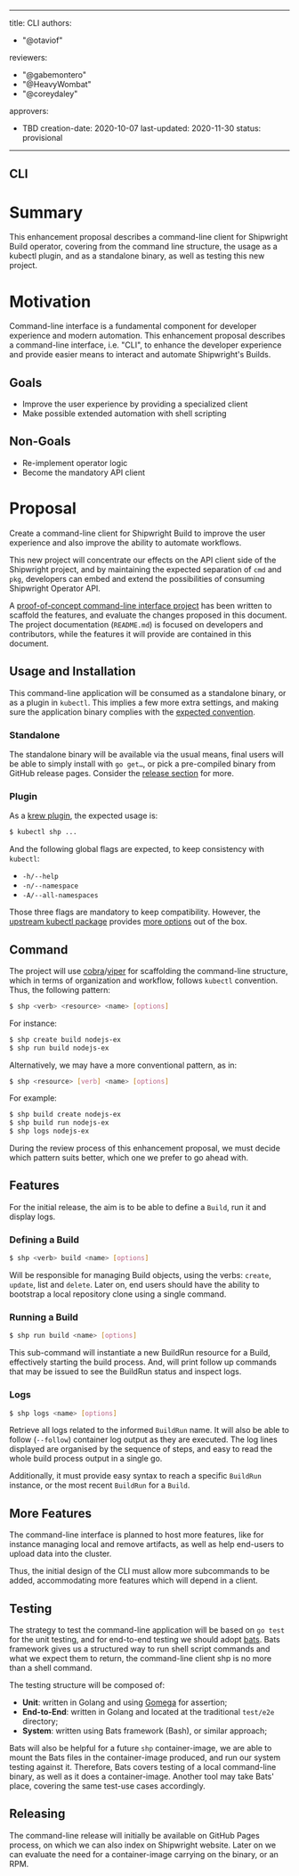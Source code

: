 <!--
Copyright The Shipwright Contributors

SPDX-License-Identifier: Apache-2.0
-->

---
title: CLI
authors:
  - "@otaviof"

reviewers:
  - "@gabemontero"
  - "@HeavyWombat"
  - "@coreydaley"

approvers:
  - TBD
creation-date: 2020-10-07
last-updated:  2020-11-30
status: provisional
---

CLI
---

# Summary

This enhancement proposal describes a command-line client for Shipwright Build operator, covering
from the command line structure, the usage as a kubectl plugin, and as a standalone binary, as
well as testing this new project.

# Motivation

Command-line interface is a fundamental component for developer experience and modern automation.
This enhancement proposal describes a command-line interface, i.e. "CLI", to enhance the developer
experience and provide easier means to interact and automate Shipwright's Builds.

## Goals

- Improve the user experience by providing a specialized client
- Make possible extended automation with shell scripting

## Non-Goals

- Re-implement operator logic
- Become the mandatory API client

# Proposal

Create a command-line client for Shipwright Build to improve the user experience and also improve
the ability to automate workflows.

This new project will concentrate our effects on the API client side of the Shipwright project,
and by maintaining the expected separation of `cmd` and `pkg`, developers can embed and extend the
possibilities of consuming Shipwright Operator API.

A [proof-of-concept command-line interface project](https://github.com/otaviof/shp) has been
written to scaffold the features, and evaluate the changes proposed in this document. The project
documentation (`README.md`) is focused on developers and contributors, while the features it will
provide are contained in this document.

## Usage and Installation

This command-line application will be consumed as a standalone binary, or as a plugin in `kubectl`.
This implies a few more extra settings, and making sure the application binary complies with the
[expected convention](https://krew.sigs.k8s.io/docs/developer-guide/develop/best-practices/).

### Standalone

The standalone binary will be available via the usual means, final users will be able to simply
install with `go get…`, or pick a pre-compiled binary from GitHub release pages. Consider the
[release section](#Releasing) for more.

### Plugin

As a [krew plugin](https://krew.sigs.k8s.io/docs/developer-guide/), the expected usage is:

```sh
$ kubectl shp ...
```

And the following global flags are expected, to keep consistency with `kubectl`:

- `-h/--help`
- `-n/--namespace`
- `-A/--all-namespaces`

Those three flags are mandatory to keep compatibility. However, the
[upstream kubectl package](https://pkg.go.dev/k8s.io/kubectl@v0.17.6/pkg/cmd/util) provides
[more options](https://github.com/otaviof/shp/blob/55ce2e8d58435b0264e3db0bef5cf439abfeca18/vendor/k8s.io/cli-runtime/pkg/genericclioptions/config_flags.go#L317)
out of the box.

## Command

The project will use [cobra](https://github.com/spf13/cobra)/[viper](https://github.com/spf13/viper)
for scaffolding the command-line structure, which in terms of organization and workflow, follows
`kubectl` convention. Thus, the following pattern:

```sh
$ shp <verb> <resource> <name> [options]
```

For instance:

```sh
$ shp create build nodejs-ex
$ shp run build nodejs-ex
```

Alternatively, we may have a more conventional pattern, as in:

```sh
$ shp <resource> [verb] <name> [options]
```

For example:

```sh
$ shp build create nodejs-ex
$ shp build run nodejs-ex
$ shp logs nodejs-ex
```

During the review process of this enhancement proposal, we must decide which pattern suits better,
which one we prefer to go ahead with.

## Features

For the initial release, the aim is to be able to define a `Build`, run it and display logs.

### Defining a Build

```sh
$ shp <verb> build <name> [options]
```

Will be responsible for managing Build objects, using the verbs: `create`, `update`, list and
`delete`. Later on, end users should have the ability to bootstrap a local repository clone using a
single command.

### Running a Build

```sh
$ shp run build <name> [options]
```

This sub-command will instantiate a new BuildRun resource for a Build, effectively starting the
build process. And, will print follow up commands that may be issued to see the BuildRun status
and inspect logs.

### Logs

```sh
$ shp logs <name> [options]
```

Retrieve all logs related to the informed `BuildRun` name. It will also be able to follow
(`--follow`) container log output as they are executed. The log lines displayed are organised by
the sequence of steps, and easy to read the whole build process output in a single go.

Additionally, it must provide easy syntax to reach a specific `BuildRun` instance, or the most
recent `BuildRun` for a `Build`.

## More Features

The command-line interface is planned to host more features, like for instance managing local and
remove artifacts, as well as help end-users to upload data into the cluster.

Thus, the initial design of the CLI must allow more subcommands to be added, accommodating more
features which will depend in a client.

## Testing

The strategy to test the command-line application will be based on `go test` for the unit testing,
and for end-to-end testing we should adopt [bats](https://github.com/sstephenson/bats). Bats
framework gives us a structured way to run shell script commands and what we expect them to
return, the command-line client shp is no more than a shell command.

The testing structure will be composed of:

- **Unit**: written in Golang and using [Gomega](https://onsi.github.io/gomega/) for assertion;
- **End-to-End**: written in Golang and located at the traditional `test/e2e` directory;
- **System**: written using Bats framework (Bash), or similar approach;

Bats will also be helpful for a future `shp` container-image, we are able to mount the Bats files
in the container-image produced, and run our system testing against it. Therefore, Bats covers
testing of a local command-line binary, as well as it does a container-image. Another tool may take
Bats' place, covering the same test-use cases accordingly.

## Releasing

The command-line release will initially be available on GitHub Pages process, on which we can also
index on Shipwright website. Later on we can evaluate the need for a container-image carrying on
the binary, or an RPM.
